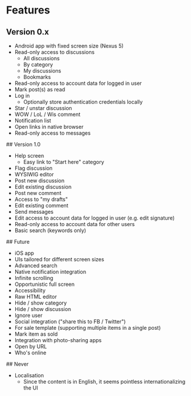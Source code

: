 # Features

## Version 0.x

* Android app with fixed screen size (Nexus 5)
* Read-only access to discussions
   * All discussions
   * By category
   * My discussions
   * Bookmarks
* Read-only access to account data for logged in user
* Mark post(s) as read
* Log in
   * Optionally store authentication credentials locally
* Star / unstar discussion
* WOW / LoL / Wis comment
* Notification list
* Open links in native browser
* Read-only access to messages

## Version 1.0

* Help screen
   * Easy link to "Start here" category
* Flag discussion
* WYSIWIG editor
* Post new discussion
* Edit existing discussion
* Post new comment
* Access to "my drafts"
* Edit existing comment
* Send messages
* Edit access to account data for logged in user (e.g. edit signature)
* Read-only access to account data for other users
* Basic search (keywords only)

## Future

* iOS app
* UIs tailored for different screen sizes
* Advanced search
* Native notification integration
* Infinite scrolling
* Opportunistic full screen
* Accessibility
* Raw HTML editor
* Hide / show category
* Hide / show discussion
* Ignore user
* Social integration ("share this to FB / Twitter")
* For sale template (supporting multiple items in a single post)
* Mark item as sold
* Integration with photo-sharing apps
* Open by URL
* Who's online


## Never

* Localisation
   * Since the content is in English, it seems pointless internationalizing the UI
